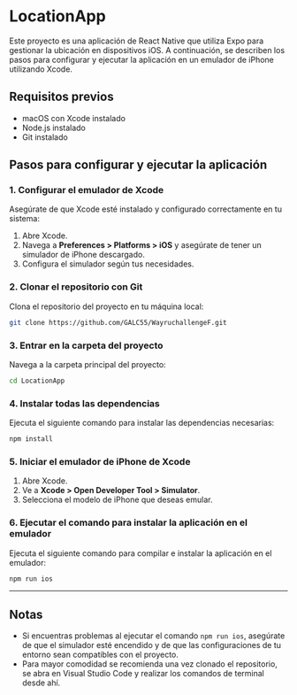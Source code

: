 
# LocationApp

Este proyecto es una aplicación de React Native que utiliza Expo para gestionar la ubicación en dispositivos iOS. A continuación, se describen los pasos para configurar y ejecutar la aplicación en un emulador de iPhone utilizando Xcode.

## Requisitos previos

- macOS con Xcode instalado
- Node.js instalado
- Git instalado

## Pasos para configurar y ejecutar la aplicación

### 1. Configurar el emulador de Xcode

Asegúrate de que Xcode esté instalado y configurado correctamente en tu sistema:

1. Abre Xcode.
2. Navega a **Preferences > Platforms > iOS** y asegúrate de tener un simulador de iPhone descargado.
3. Configura el simulador según tus necesidades.

### 2. Clonar el repositorio con Git

Clona el repositorio del proyecto en tu máquina local:

```bash
git clone https://github.com/GALC55/WayruchallengeF.git
```

### 3. Entrar en la carpeta del proyecto

Navega a la carpeta principal del proyecto:

```bash
cd LocationApp
```

### 4. Instalar todas las dependencias

Ejecuta el siguiente comando para instalar las dependencias necesarias:

```bash
npm install
```

### 5. Iniciar el emulador de iPhone de Xcode

1. Abre Xcode.
2. Ve a **Xcode > Open Developer Tool > Simulator**.
3. Selecciona el modelo de iPhone que deseas emular.

### 6. Ejecutar el comando para instalar la aplicación en el emulador

Ejecuta el siguiente comando para compilar e instalar la aplicación en el emulador:

```bash
npm run ios
```

---

## Notas

- Si encuentras problemas al ejecutar el comando `npm run ios`, asegúrate de que el simulador esté encendido y de que las configuraciones de tu entorno sean compatibles con el proyecto.
- Para mayor comodidad se recomienda una vez clonado el repositorio, se abra en Visual Studio Code y realizar los comandos de terminal desde ahí.
